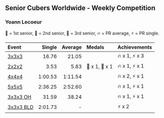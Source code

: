 ## Senior Cubers Worldwide - Weekly Competition
### Yoann Lecoeur

🥇 = 1st senior, 🥈 = 2nd senior, 🥉 = 3rd senior, 🔥 = PR average, ⚡ = PR single.

| Event | Single | Average | Medals | Achievements|
| :-- | --: | --: | :-- | :-- |
| [3x3x3](yoann_lecoeur/333.md) | 16.76 | 21.05 | <span style="white-space: nowrap"></span> | <span style="white-space: nowrap">🔥 x 1, ⚡ x 3</span> |
| [2x2x2](yoann_lecoeur/222.md) | 3.53 | 5.83 | <span style="white-space: nowrap">🥈 x 1, 🥉 x 1</span> | <span style="white-space: nowrap">🔥 x 1, ⚡ x 1</span> |
| [4x4x4](yoann_lecoeur/444.md) | 1:00.53 | 1:11.54 | <span style="white-space: nowrap"></span> | <span style="white-space: nowrap">🔥 x 2, ⚡ x 1</span> |
| [5x5x5](yoann_lecoeur/555.md) | 2:36.25 | 2:52.60 | <span style="white-space: nowrap"></span> | <span style="white-space: nowrap">🔥 x 1, ⚡ x 1</span> |
| [3x3x3 OH](yoann_lecoeur/333oh.md) | 31.59 | 38.24 | <span style="white-space: nowrap"></span> | <span style="white-space: nowrap">🔥 x 1, ⚡ x 1</span> |
| [3x3x3 BLD](yoann_lecoeur/333bf.md) | 2:01.73 | - | <span style="white-space: nowrap"></span> | <span style="white-space: nowrap">⚡ x 2</span> |

<!-- Global site tag (gtag.js) - Google Analytics -->
<script async src="https://www.googletagmanager.com/gtag/js?id=UA-86348435-3"></script>
<script>window.dataLayer = window.dataLayer || []; function gtag() {dataLayer.push(arguments);} gtag('js', new Date()); gtag('config', 'UA-86348435-3');</script>
